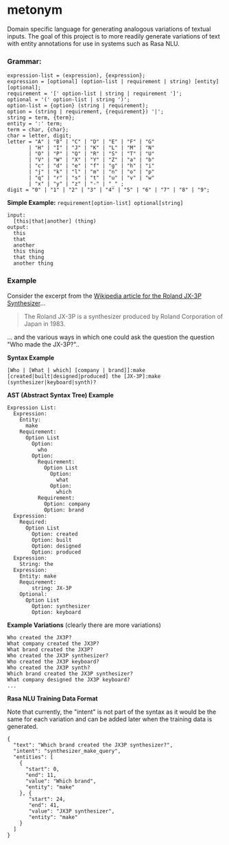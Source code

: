 # metonym
Domain specific language for generating analogous variations of textual inputs. The goal of this project is to more readily generate variations of text with entity annotations for use in systems such as Rasa NLU. 

### Grammar:
```
expression-list = (expression), {expression};
expression = [optional] (option-list | requirement | string) [entity] [optional];
requirement = '[' option-list | string | requirement ']';
optional = '(' option-list | string ')';
option-list = {option} (string | requirement);
option = (string | requirement, {requirement}) '|';
string = term, {term};
entity = ':' term;
term = char, {char};
char = letter, digit;
letter = "A" | "B" | "C" | "D" | "E" | "F" | "G"
       | "H" | "I" | "J" | "K" | "L" | "M" | "N"
       | "O" | "P" | "Q" | "R" | "S" | "T" | "U"
       | "V" | "W" | "X" | "Y" | "Z" | "a" | "b"
       | "c" | "d" | "e" | "f" | "g" | "h" | "i"
       | "j" | "k" | "l" | "m" | "n" | "o" | "p"
       | "q" | "r" | "s" | "t" | "u" | "v" | "w"
       | "x" | "y" | "z" | "-" | "_" ;
digit = "0" | "1" | "2" | "3" | "4" | "5" | "6" | "7" | "8" | "9";
```

**Simple Example:** `requirement[option-list] optional[string]`
```
input:
  [this|that|another] (thing)
output:
  this
  that
  another
  this thing
  that thing
  another thing
```

### Example
Consider the excerpt from the [Wikipedia article for the Roland JX-3P Synthesizer](https://en.wikipedia.org/wiki/Roland_JX-3P)...
> The Roland JX-3P is a synthesizer produced by Roland Corporation of Japan in 1983.

... and the various ways in which one could ask the question the question "Who made the JX-3P?"..

__Syntax Example__
```
[Who | [What | which] [company | brand]]:make [created|built|designed|produced] the [JX-3P]:make (synthesizer|keyboard|synth)?
```

__AST (Abstract Syntax Tree) Example__
```
Expression List:
  Expression:
    Entity:
      make
    Requirement:
      Option List
        Option: 
          who
        Option:
          Requirement:
            Option List
              Option: 
                what
              Option: 
                which
          Requirement:
            Option: company
            Option: brand
  Expression:
    Required:
      Option List
        Option: created
        Option: built
        Option: designed
        Option: produced
  Expression:
    String: the
  Expression:
    Entity: make
    Requirement:
        string: JX-3P
    Optional:
      Option List
        Option: synthesizer
        Option: keyboard
```

__Example Variations__ (clearly there are more variations)
```
Who created the JX3P?
What company created the JX3P?
What brand created the JX3P?
Who created the JX3P synthesizer?
Who created the JX3P keyboard?
Who created the JX3P synth?
Which brand created the JX3P synthesizer?
What company designed the JX3P keyboard?
...
```

__Rasa NLU Training Data Format__

Note that currently, the "intent" is not part of the syntax as it would be the same for each variation and can be added later when the training data is generated.
```
{
  "text": "Which brand created the JX3P synthesizer?",
  "intent": "synthesizer_make_query",
  "entities": [
    {
      "start": 0,
      "end": 11,
      "value": "Which brand",
      "entity": "make"
    }, {
       "start": 24, 
       "end": 41,
       "value": "JX3P synthesizer", 
       "entity": "make"
    }
  ]
}
```
